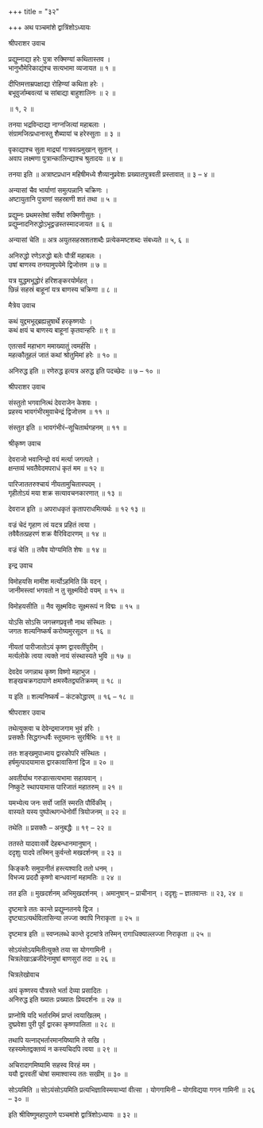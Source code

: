 +++
title = "३२"

+++
अथ पञ्चमांशे द्वात्रिंशोऽध्यायः

श्रीपराशर उवाच

प्रद्युम्नाद्या हरेः पुत्रा रुक्मिण्यां कथितास्तव ।  
भानुभौमेरिकाद्यंश्च सत्यभामा व्यजायत ॥ १ ॥

दीप्तिमत्ताम्रपक्षाद्या रोहिण्यां कथिता हरेः ।  
बभूवुर्जाम्बवत्यां च सांबाद्या बाहुशालिनः ॥ २ ॥

॥ १, २ ॥

तनया भद्रविन्दाद्या नाग्नजित्यां महाबलाः ।  
संग्रामजित्प्रधानास्तु शैब्यायां च हरेस्सुताः ॥ ३ ॥

वृकाद्याश्च सुता माद्र्यां गात्रवत्प्रमुखान् सुतान् ।  
अवाप लक्ष्मणा पुत्रान्कालिन्द्याश्च श्रुतादयः ॥ ४ ॥

तनया इति ॥ अत्राष्टप्रधान महिषीमध्ये शैव्यानुप्रवेशः प्रख्यातपुत्रवती प्रस्तावात् ॥ ३ – ४ ॥

अन्यासां चैव भार्याणां समुत्पन्नानि चक्रिणः ।  
अष्टायुतानि पुत्राणां सहस्राणी शतं तथा ॥ ५ ॥

प्रद्युम्नः प्रथमस्तेषां सर्वेषां रुक्मिणीसुतः ।  
प्रद्युम्नादनिरुद्धोऽभूद्वज्रस्तस्मादजायत ॥ ६ ॥

अन्यासां चेति ॥ अत्र अयुतसहस्रशतशब्दैः प्रत्येकमष्टशब्दः संबध्यते ॥ ५, ६ ॥

अनिरुद्धो रणेऽरुद्धो बलेः पौत्रीं महाबलः ।  
उषां बाणस्य तनयामुपयेमे द्विजोत्तम ॥ ७ ॥

यत्र युद्धमभूद्धोरं हरिशङ्करयोर्महत् ।  
छिन्नं सहस्रं बाहूनां यत्र बाणस्य चक्रिणा ॥ ८ ॥

मैत्रेय उवाच

कथं युद्दमभूद्ब्रह्यन्नुषार्थे हरकृष्णयोः ।  
कथं क्षयं च बाणस्य बाहूनां कृतवान्हरिः ॥ ९ ॥

एतत्सर्वं महाभाग ममाख्यातुं त्वमर्हसि ।  
महत्कौतूहलं जातं कथां श्रोतुमिमां हरेः ॥ १० ॥

अनिरुद्ध इति ॥ रणेरुद्ध इत्यत्र अरुद्ध इति पदच्छेदः ॥ ७ – १० ॥

श्रीपराशर उवाच

संस्तुतो भगवानित्थं देवराजेन केशवः ।  
प्रहस्य भावगंभीरमुवाचेन्द्रं द्विजोत्तम ॥ ११ ॥

संस्तुत इति ॥ भावगंभीरं–सूचितार्थगहनम् ॥ ११ ॥

श्रीकृष्ण उवाच

देवराजो भवानिन्द्रो वयं मर्त्या जगत्पते ।  
क्षन्तव्यं भवतैवेदमपराधं कृतं मम ॥ १२ ॥

पारिजाततरुश्चायं नीयतामुचितास्पदम् ।  
गृहीतोऽयं मया शक्र सत्यावचनकारणात् ॥ १३ ॥

देवराज इति ॥ अपराधकृतं कृतापराधमित्यर्थः ॥ १२ १३ ॥

वज्रं चेदं गृहाण त्वं यदत्र प्रहितं त्वया ।  
तवैवैतत्प्रहरणं शक्र वैरिविदारणम् ॥ १४ ॥

वज्रं चेति ॥ तवैव योग्यमिति शेषः ॥ १४ ॥

इन्द्र उवाच

विमोहयसि मामीश मर्त्योऽहमिति किं वदन् ।  
जानीमस्त्वां भगवतो न तु सूक्ष्मविदो वयम् ॥ १५ ॥

विमोहयसीति ॥ नैव सूक्ष्मविदः सूक्ष्मरूपं न विद्मः ॥ १५ ॥

योऽसि सोऽसि जगत्त्रणप्रवृत्तौ नाथ संस्थितः ।  
जगतः शल्यनिष्कर्षं करोष्यमुरसूदन ॥ १६ ॥

नीयतां पारीजातोऽयं कृष्ण द्वारवतींपुरीम् ।  
मर्त्यलोके त्वया त्यक्ते नायं संस्थास्यते भुवि ॥ १७ ॥

देवदेव जगन्नाथ कृष्ण विष्णो महाभुज ।  
शङ्खचक्रगदापाणे क्षमस्वैतद्व्यतिक्रमम् ॥ १८ ॥

य इति ॥ शल्यनिष्कर्षं – कंटकोद्धारम् ॥ १६ – १८ ॥

श्रीपराशर उवाच

तथेत्युक्त्वा च देवेन्द्रमाजगाम भुवं हरिः ।  
प्रसक्तैः सिद्धगन्धर्वैः स्तूयमानः सुरर्षिभिः ॥ १९ ॥

ततः शङ्खमुपाध्माय द्वारकोपरि संस्थितः ।  
हर्षमुत्पादयामास द्वारकावासिनां द्विज ॥ २० ॥

अवतीर्याथ गरुडात्सत्यभामा सहायवान् ।  
निष्कुटे स्थापयामास पारिजातं महातरुम् ॥ २१ ॥

यमभ्येत्य जनः सर्वो जातिं स्मरति पौर्विकीम् ।  
वास्यते यस्य पुष्पोत्थगन्धेनोर्वी त्रियोजनम् ॥ २२ ॥

तथेति ॥ प्रसक्तैः – अनुबद्धैः ॥ १९ – २२ ॥

ततस्ते यादवाःसर्वे देहबन्धानमानुषान् ।  
ददृशुः पादपे तस्मिन् कुर्वन्तो मखदर्शनम् ॥ २३ ॥

किङ्करैः समुपानीतं हस्त्यश्वादि ततो धनम् ।  
विभज्य प्रददौ कृष्णो बान्धवानां महामतिः ॥ २४ ॥

तत इति ॥ मुखदर्शनम् अभिमुखदर्शनम् । अमानुषान् – प्राचीनान् । ददृशुः – ज्ञातवान्तः ॥ २३, २४ ॥

दृष्टमात्रे ततः कान्ते प्रद्युम्नतनये द्विज ।  
दृष्ट्याऽत्यर्थविलासिन्या लज्जा क्वापि निराकृता ॥ २५ ॥

दृष्टमात्र इति ॥ स्वप्नलब्धे कान्ते दृटमांत्रे तस्मिन् रागाधिक्याल्लज्जा निराकृता ॥ २५ ॥

सोऽयंसोऽयमितीत्युक्ते तया सा योगगामिनी ।  
चित्रलेखाऽब्रजीदेनामुषां बाणसुरां तदा ॥ २६ ॥

चित्रलेखोवाच

अयं कृष्णस्य पौत्रस्ते भर्ता देव्या प्रसादितः ।  
अनिरुद्ध इति ख्यातः प्रख्यातः प्रियदर्शनः ॥ २७ ॥

प्राप्नोषि यदि भर्तारमिमं प्राप्तं त्वयाखिलम् ।  
दुष्प्रवेशा पुरी पूर्वं द्वारका कृष्णपालिता ॥ २८ ॥

तथापि यत्नाद्भर्तारमानयिष्यामि ते सखि ।  
रहस्यमेतद्वक्तव्यं न कस्यचिदपि त्वया ॥ २९ ॥

अचिरादागमिष्यामि सहस्व विरहं मम ।  
ययौ द्वारवतीं चोषां समाश्वास्य ततः सखीम् ॥ ३० ॥

सोऽयमिति ॥ सोऽयंसोऽयमिति प्रत्यभिज्ञाविस्मयाभ्यां वीत्सा । योगगामिनी –
योगविद्यया गगन गामिनी ॥ २६ – ३० ॥

इति श्रीविष्णुमहापुराणे पञ्चमांशे द्वात्रिंशोऽध्यायः ॥ ३२ ॥
